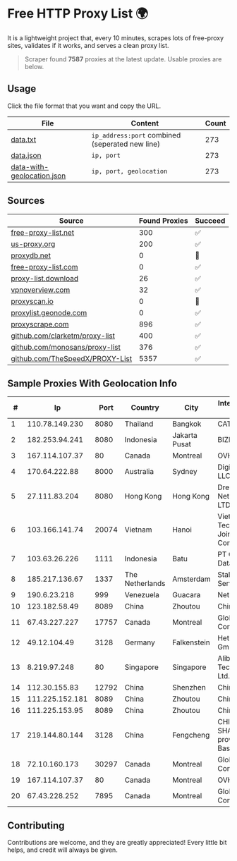 
# Free HTTP Proxy List 🌍

It is a lightweight project that, every 10 minutes, scrapes lots of free-proxy sites, validates if it works, and serves a clean proxy list.


> Scraper found **7587** proxies at the latest update. Usable proxies are below.

## Usage

Click the file format that you want and copy the URL.


|File|Content|Count|
|----|-------|-----|
|[data.txt](https://raw.githubusercontent.com/themiralay/Proxy-List-World/master/data.txt)|`ip_address:port` combined (seperated new line)|273|
|[data.json](https://raw.githubusercontent.com/themiralay/Proxy-List-World/master/data.json)|`ip, port`|273|
|[data-with-geolocation.json](https://raw.githubusercontent.com/themiralay/Proxy-List-World/master/data-with-geolocation.json)|`ip, port, geolocation`|273|

## Sources

|Source|Found Proxies|Succeed|
|------|-------------|-------|
|[free-proxy-list.net](https://free-proxy-list.net)|300|✅|
|[us-proxy.org](https://www.us-proxy.org)|200|✅|
|[proxydb.net](http://proxydb.net)|0|🚫|
|[free-proxy-list.com](https://free-proxy-list.com/?page=&port=&type%5B%5D=http&type%5B%5D=https&up_time=0&search=Search)|0|✅|
|[proxy-list.download](https://www.proxy-list.download/HTTP)|26|✅|
|[vpnoverview.com](https://vpnoverview.com/privacy/anonymous-browsing/free-proxy-servers)|32|✅|
|[proxyscan.io](https://www.proxyscan.io)|0|🚫|
|[proxylist.geonode.com](https://proxylist.geonode.com/api/proxy-list?limit=300&page=1&sort_by=lastChecked&sort_type=desc&protocols=http,https)|0|✅|
|[proxyscrape.com](https://api.proxyscrape.com/v2/?request=displayproxies&protocol=http&timeout=10000&country=all&ssl=all&anonymity=all)|896|✅|
|[github.com/clarketm/proxy-list](https://raw.githubusercontent.com/clarketm/proxy-list/master/proxy-list-raw.txt)|400|✅|
|[github.com/monosans/proxy-list](https://raw.githubusercontent.com/monosans/proxy-list/main/proxies/http.txt)|376|✅|
|[github.com/TheSpeedX/PROXY-List](https://raw.githubusercontent.com/TheSpeedX/PROXY-List/master/http.txt)|5357|✅|


## Sample Proxies With Geolocation Info

|#|Ip|Port|Country|City|Internet Service Provider|
|-|--|----|-------|----|-------------------------|
|1|110.78.149.230|8080|Thailand|Bangkok|CAT-BB|
|2|182.253.94.241|8080|Indonesia|Jakarta Pusat|BIZNET|
|3|167.114.107.37|80|Canada|Montreal|OVH SAS|
|4|170.64.222.88|8000|Australia|Sydney|DigitalOcean, LLC|
|5|27.111.83.204|8080|Hong Kong|Hong Kong|Dreamscape Networks PTY LTD|
|6|103.166.141.74|20074|Vietnam|Hanoi|Viet NAM Cloud Technology Joint Stock Company|
|7|103.63.26.226|1111|Indonesia|Batu|PT Global Media Data Prima|
|8|185.217.136.67|1337|The Netherlands|Amsterdam|Stallion Network Services Limited|
|9|190.6.23.218|999|Venezuela|Guacara|Net Uno|
|10|123.182.58.49|8089|China|Zhoutou|China Telecom|
|11|67.43.227.227|17757|Canada|Montreal|GloboTech Communications|
|12|49.12.104.49|3128|Germany|Falkenstein|Hetzner Online GmbH|
|13|8.219.97.248|80|Singapore|Singapore|Alibaba (US) Technology Co., Ltd.|
|14|112.30.155.83|12792|China|Shenzhen|China Mobile|
|15|111.225.152.181|8089|China|Zhoutou|China Telecom|
|16|111.225.153.95|8089|China|Zhoutou|China Telecom|
|17|219.144.80.144|3128|China|Fengcheng|CHINANET SHAANXI province Cloud Base network|
|18|72.10.160.173|30297|Canada|Montreal|GloboTech Communications|
|19|167.114.107.37|80|Canada|Montreal|OVH SAS|
|20|67.43.228.252|7895|Canada|Montreal|GloboTech Communications|



## Contributing

Contributions are welcome, and they are greatly appreciated! Every
little bit helps, and credit will always be given.

